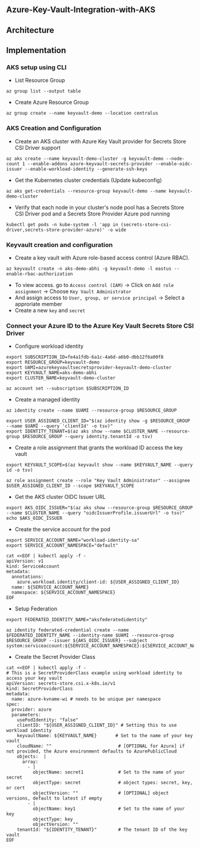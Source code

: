## Azure-Key-Vault-Integration-with-AKS

## Architecture

## Implementation
### AKS setup using CLI
- List Resource Group
  
```
az group list --output table
```
- Create Azure Resource Group

```
az group create --name keyvault-demo --location centralus
```

### AKS Creation and Configuration

- Create an AKS cluster with Azure Key Vault provider for Secrets Store CSI Driver support

```
az aks create --name keyvault-demo-cluster -g keyvault-demo --node-count 1 --enable-addons azure-keyvault-secrets-provider --enable-oidc-issuer --enable-workload-identity --generate-ssh-keys
```

- Get the Kubernetes cluster credentials (Update kubeconfig)

```
az aks get-credentials --resource-group keyvault-demo --name keyvault-demo-cluster
```

- Verify that each node in your cluster's node pool has a Secrets Store CSI Driver pod and a Secrets Store Provider Azure pod running

```
kubectl get pods -n kube-system -l 'app in (secrets-store-csi-driver,secrets-store-provider-azure)' -o wide
```

### Keyvault creation and configuration

- Create a key vault with Azure role-based access control (Azure RBAC).

```
az keyvault create -n aks-demo-abhi -g keyvault-demo -l eastus --enable-rbac-authorization
```
- To view access. go to `Access control (IAM)` -> Click on `Add role assignment` -> Choose `Key Vault Administrator`
- And assign access to `User, group, or service principal` -> Select a approriate member
- Create a new `key` and `secret`

### Connect your Azure ID to the Azure Key Vault Secrets Store CSI Driver 

- Configure workload identity

```
export SUBSCRIPTION_ID=fe4a1fdb-6a1c-4a6d-a6b0-dbb12f6a00f8
export RESOURCE_GROUP=keyvault-demo
export UAMI=azurekeyvaultsecretsprovider-keyvault-demo-cluster
export KEYVAULT_NAME=aks-demo-abhi
export CLUSTER_NAME=keyvault-demo-cluster

az account set --subscription $SUBSCRIPTION_ID
```
- Create a managed identity

```
az identity create --name $UAMI --resource-group $RESOURCE_GROUP

export USER_ASSIGNED_CLIENT_ID="$(az identity show -g $RESOURCE_GROUP --name $UAMI --query 'clientId' -o tsv)"
export IDENTITY_TENANT=$(az aks show --name $CLUSTER_NAME --resource-group $RESOURCE_GROUP --query identity.tenantId -o tsv)
```

- Create a role assignment that grants the workload ID access the key vault

```
export KEYVAULT_SCOPE=$(az keyvault show --name $KEYVAULT_NAME --query id -o tsv)

az role assignment create --role "Key Vault Administrator" --assignee $USER_ASSIGNED_CLIENT_ID --scope $KEYVAULT_SCOPE
```

- Get the AKS cluster OIDC Issuer URL 

```
export AKS_OIDC_ISSUER="$(az aks show --resource-group $RESOURCE_GROUP --name $CLUSTER_NAME --query "oidcIssuerProfile.issuerUrl" -o tsv)"
echo $AKS_OIDC_ISSUER
```

- Create the service account for the pod

```
export SERVICE_ACCOUNT_NAME="workload-identity-sa"
export SERVICE_ACCOUNT_NAMESPACE="default" 
```

```
cat <<EOF | kubectl apply -f -
apiVersion: v1
kind: ServiceAccount
metadata:
  annotations:
    azure.workload.identity/client-id: ${USER_ASSIGNED_CLIENT_ID}
  name: ${SERVICE_ACCOUNT_NAME}
  namespace: ${SERVICE_ACCOUNT_NAMESPACE}
EOF
```

- Setup Federation

```
export FEDERATED_IDENTITY_NAME="aksfederatedidentity" 

az identity federated-credential create --name $FEDERATED_IDENTITY_NAME --identity-name $UAMI --resource-group $RESOURCE_GROUP --issuer ${AKS_OIDC_ISSUER} --subject system:serviceaccount:${SERVICE_ACCOUNT_NAMESPACE}:${SERVICE_ACCOUNT_NAME}
```

- Create the Secret Provider Class

```
cat <<EOF | kubectl apply -f -
# This is a SecretProviderClass example using workload identity to access your key vault
apiVersion: secrets-store.csi.x-k8s.io/v1
kind: SecretProviderClass
metadata:
  name: azure-kvname-wi # needs to be unique per namespace
spec:
  provider: azure
  parameters:
    usePodIdentity: "false"
    clientID: "${USER_ASSIGNED_CLIENT_ID}" # Setting this to use workload identity
    keyvaultName: ${KEYVAULT_NAME}       # Set to the name of your key vault
    cloudName: ""                         # [OPTIONAL for Azure] if not provided, the Azure environment defaults to AzurePublicCloud
    objects:  |
      array:
        - |
          objectName: secret1             # Set to the name of your secret
          objectType: secret              # object types: secret, key, or cert
          objectVersion: ""               # [OPTIONAL] object versions, default to latest if empty
        - |
          objectName: key1                # Set to the name of your key
          objectType: key
          objectVersion: ""
    tenantId: "${IDENTITY_TENANT}"        # The tenant ID of the key vault
EOF
```
